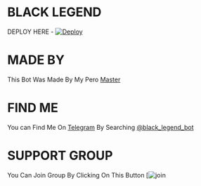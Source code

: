 # BLACK LEGEND

DEPLOY HERE - [![Deploy](https://www.herokucdn.com/deploy/button.svg)](https://heroku.com/deploy?template=https://github.com/infotechbro/black_legend)

# MADE BY

This Bot Was Made By My Pero [Master](t.me/alain-champion)

# FIND ME

You can Find Me On [Telegram](t.me/black_legend_bot) By Searching [@black_legend_bot](t.me/black_legend_bot)

# SUPPORT GROUP

You Can Join Group By Clicking On This Button [![join](t.me/black_legend_support)
